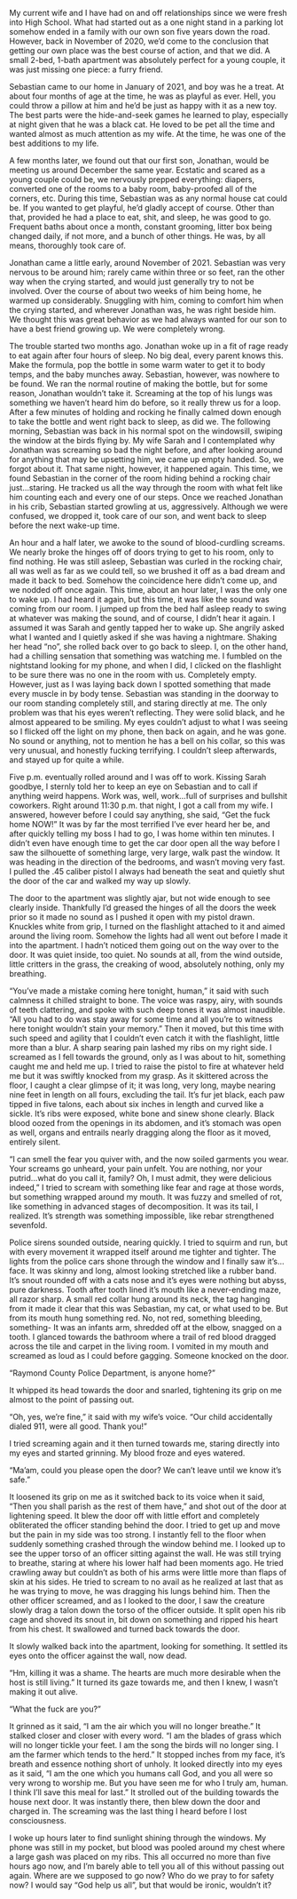 My current wife and I have had on and off 
relationships since we were fresh into High School. What had started out as a one night stand in a parking lot somehow ended in a family with our own son five years down the road. However, back in November of 2020, we’d come to the conclusion that getting our own place was the best course of action, and that we did. A small 2-bed, 1-bath apartment was absolutely perfect for a young couple, it was just missing one piece: a furry friend.  

Sebastian came to our home in January
 of 2021, and boy was he a treat. At about four months of age at the time, he was as playful as ever. Hell, you could throw a pillow at him and he’d be just as happy with it as a new toy. The best parts were the hide-and-seek games he learned to play, especially at night given that he was a black cat. He loved to be pet all the time and wanted almost as much attention as my wife. At the time, he was one of the best additions to my life. 

A few months later, we found out that our first son, Jonathan, would be meeting us around December the same year. Ecstatic and scared as a young couple could be, we nervously prepped everything: diapers, converted one of the rooms to a baby room, baby-proofed all of the corners, etc. During this time, Sebastian was as any normal house cat could be. If you wanted to get playful, he’d gladly accept of course. Other than that, provided he had a place to eat, shit, and sleep, he was good to go. Frequent baths about once a month, constant grooming, litter box being changed daily, if not more, and a bunch of other things. He was, by all means, thoroughly took care of. 

Jonathan came a little early, around November of 2021. Sebastian was very nervous to be around him; rarely came within three or so feet, ran the other way when the crying started, and would just generally try to not be involved. Over the course of about two weeks of him being home, he warmed up considerably. Snuggling with him, coming to comfort him when the crying started, and wherever Jonathan was, he was right beside him. We thought this was great behavior as we had always wanted for our son to have a best friend growing up. We were completely wrong. 

The trouble started two months ago. Jonathan woke up in a fit of rage ready to eat again after four hours of sleep. No big deal, every parent knows this. Make the formula, pop the bottle in some warm water to get it to body temps, and the baby munches away. Sebastian, however, was nowhere to be found. We ran the normal routine of making the bottle, but for some reason, Jonathan wouldn’t take it. Screaming at the top of his lungs was something we haven’t heard him do before, so it really threw us for a loop. After a few minutes of holding and rocking he finally calmed down enough to take the bottle and went right back to sleep, as did we. 
The following morning, Sebastian was back in his normal spot on the windowsill, swiping the window at the birds flying by. My wife Sarah and I contemplated why Jonathan was screaming so bad the night before, and after looking around for anything that may be upsetting him, we came up empty handed. So, we forgot about it. That same night, however, it happened again. This time, we found Sebastian in the corner of the room hiding behind a rocking chair just…staring. He tracked us all the way through the room with what felt like him counting each and every one of our steps. Once we reached Jonathan in his crib, Sebastian started growling at us, aggressively. Although we were confused, we dropped it, took care of our son, and went back to sleep before the next wake-up time. 

An hour and a half later, we awoke to the sound of blood-curdling screams. We nearly broke the hinges off of doors trying to get to his room, only to find nothing. He was still asleep, Sebastian was curled in the rocking chair, all was well as far as we could tell, so we brushed it off as a bad dream and made it back to bed. Somehow the coincidence here didn’t come up, and we nodded off once again. This time, about an hour later, I was the only one to wake up. I had heard it again, but this time, it was like the sound was coming from our room. I jumped up from the bed half asleep ready to swing at whatever was making the sound, and of course, I didn’t hear it again. I assumed it was Sarah and gently tapped her to wake up. She angrily asked what I wanted and I quietly asked if she was having a nightmare. Shaking her head “no”, she rolled back over to go back to sleep. I, on the other hand, had a chilling sensation that something was watching me. I fumbled on the nightstand looking for my phone, and when I did, I clicked on the flashlight to be sure there was no one in the room with us. Completely empty. However, just as I was laying back down I spotted something that made every muscle in by body tense. Sebastian was standing in the doorway to our room standing completely still, and staring directly at me. The only problem was that his eyes weren’t reflecting. They were solid black, and he almost appeared to be smiling. My eyes couldn’t adjust to what I was seeing so I flicked off the light on my phone, then back on again, and he was gone. No sound or anything, not to mention he has a bell on his collar, so this was very unusual, and honestly fucking terrifying. I couldn’t sleep afterwards, and stayed up for quite a while. 

Five p.m. eventually rolled around and I was off to work. Kissing Sarah goodbye, I sternly told her to keep an eye on Sebastian and to call if anything weird happens. Work was, well, work…full of surprises and bullshit coworkers. Right around 11:30 p.m. that night, I got a call from my wife. I answered, however before I could say anything, she said, “Get the fuck home NOW!” It was by far the most terrified I’ve ever heard her be, and after quickly telling my boss I had to go, I was home within ten minutes. I didn’t even have enough time to get the car door open all the way before I saw the silhouette of something large, very large, walk past the window. It was heading in the direction of the bedrooms, and wasn’t moving very fast. I pulled the .45 caliber pistol I always had beneath the seat and quietly shut the door of the car and walked my way up slowly. 
       
The door to the apartment was slightly ajar, but not wide enough to see clearly inside. Thankfully I’d greased the hinges of all the doors the week prior so it made no sound as I pushed it open with my pistol drawn. Knuckles white from grip, I turned on the flashlight attached to it and aimed around the living room. Somehow the lights had all went out before I made it into the apartment. I hadn’t noticed them going out on the way over to the door. It was quiet inside, too quiet. No sounds at all, from the wind outside, little critters in the grass, the creaking of wood, absolutely nothing, only my breathing. 

“You’ve made a mistake coming here tonight, human,” it said with such calmness it chilled straight to bone. The voice was raspy, airy, with sounds of teeth clattering, and spoke with such deep tones it was almost inaudible. “All you had to do was stay away for some time and all you’re to witness here tonight wouldn’t stain your memory.” Then it moved, but this time with such speed and agility that I couldn’t even catch it with the flashlight, little more than a blur. A sharp searing pain lashed my ribs on my right side. I screamed as I fell towards the ground, only as I was about to hit, something caught me and held me up. I tried to raise the pistol to fire at whatever held me but it was swiftly knocked from my grasp. As it skittered across the floor, I caught a clear glimpse of it; it was long, very long, maybe nearing nine feet in length on all fours, excluding the tail. It’s fur jet black, each paw tipped in five talons, each about six inches in length and curved like a sickle. It’s ribs were exposed, white bone and sinew shone clearly. Black blood oozed from the openings in its abdomen, and it’s stomach was open as well, organs and entrails nearly dragging along the floor as it moved, entirely silent.

“I can smell the fear you quiver with, and the now soiled garments you wear. Your screams go unheard, your pain unfelt. You are nothing, nor your putrid…what do you call it, family? Oh, I must admit, they were delicious indeed,” I tried to scream with something like fear and rage at those words, but something wrapped around my mouth. It was fuzzy and smelled of rot, like something in advanced stages of decomposition. It was its tail, I realized. It’s strength was something impossible, like rebar strengthened sevenfold. 

Police sirens sounded outside, nearing quickly. I tried to squirm and run, but with every movement it wrapped itself around me tighter and tighter. The lights from the police cars shone through the window and I finally saw it’s…face. It was skinny and long, almost looking stretched like a rubber band. It’s snout rounded off with a cats nose and it’s eyes were nothing but abyss, pure darkness. Tooth after tooth lined it’s mouth like a never-ending maze, all razor sharp. A small red collar hung around its neck, the tag hanging from it made it clear that this was Sebastian, my cat, or what used to be. But from its mouth hung something red. No, not red, something bleeding, something- It was an infants arm, shredded off at the elbow, snagged on a tooth. I glanced towards the bathroom where a trail of red blood dragged across the tile and carpet in the living room. I vomited in my mouth and screamed as loud as I could before gagging. Someone knocked on the door.

“Raymond County Police Department, is anyone home?” 

It whipped its head towards the door and snarled, tightening its grip on me almost to the point of passing out. 

“Oh, yes, we’re fine,” it said with my wife’s voice. “Our child accidentally dialed 911, were all good. Thank you!”

I tried screaming again and it then turned towards me, staring directly into my eyes and started grinning. My blood froze and eyes watered. 

“Ma’am, could you please open the door? We can’t leave until we know it’s safe.” 

It loosened its grip on me as it switched back to its voice when it said, “Then you shall parish as the rest of them have,” and shot out of the door at lightening speed. It blew the door off with little effort and completely obliterated the officer standing behind the door. I tried to get up and move but the pain in my side was too strong. I instantly fell to the floor when suddenly something crashed through the window behind me. I looked up to see the upper torso of an officer sitting against the wall. He was still trying to breathe, staring at where his lower half had been moments ago. He tried crawling away but couldn’t as both of his arms were little more than flaps of skin at his sides. He tried to scream to no avail as he realized at last that as he was trying to move, he was dragging his lungs behind him. Then the other officer screamed, and as I looked to the door, I saw the creature slowly drag a talon down the torso of the officer outside. It split open his rib cage and shoved its snout in, bit down on something and ripped his heart from his chest. It swallowed and turned back towards the door. 

It slowly walked back into the apartment, looking for something. It settled its eyes onto the officer against the wall, now dead. 

“Hm, killing it was a shame. The hearts are much more desirable when the host is still living.” It turned its gaze towards me, and then I knew, I wasn’t making it out alive. 

“What the fuck are you?”

It grinned as it said, “I am the air which you will no longer breathe.” It stalked closer and closer with every word. “I am the blades of grass which will no longer tickle your feet. I am the song the birds will no longer sing. I am the farmer which tends to the herd.” It stopped inches from my face, it’s breath and essence nothing short of unholy. It looked directly into my eyes as it said, “I am the one which you humans call God, and you all were so very wrong to worship me. But you have seen me for who I truly am, human. I think I’ll save this meal for last.” It strolled out of the building towards the house next door. It was instantly there, then blew down the door and charged in. The screaming was the last thing I heard before I lost consciousness. 

I woke up hours later to find sunlight shining through the windows. My phone was still in my pocket, but blood was pooled around my chest where a large gash was placed on my ribs. This all occurred no more than five hours ago now, and I’m barely able to tell you all of this without passing out again. Where are we supposed to go now? Who do we pray to for safety now? I would say “God help us all”, but that would be ironic, wouldn’t it?